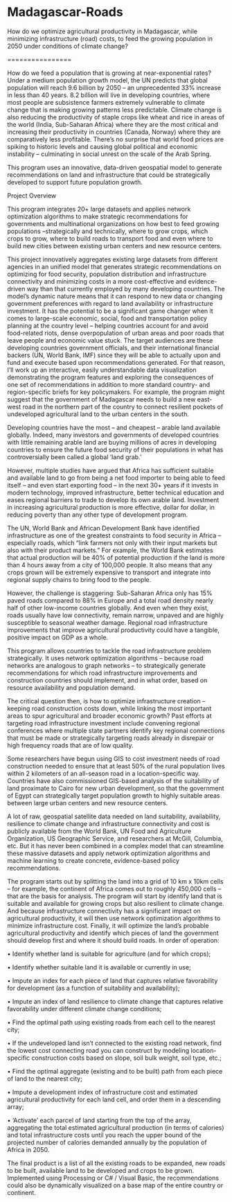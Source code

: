 Madagascar-Roads
================

How do we optimize agricultural productivity in Madagascar, while minimizing infrastructure (road) costs, to feed the growing population in 2050 under conditions of climate change?

================

How do we feed a population that is growing at near-exponential rates? Under a medium population growth model, the UN predicts that global population will reach 9.6 billion by 2050 – an unprecedented 33% increase in less than 40 years.  8.2 billion will live in developing countries, where most people are subsistence farmers extremely vulnerable to climate change that is making growing patterns less predictable.  Climate change is also reducing the productivity of staple crops like wheat and rice in areas of the world (India, Sub-Saharan Africa) where they are the most critical and increasing their productivity in countries (Canada, Norway) where they are comparatively less profitable.  There’s no surprise that world food prices are spiking to historic levels and causing global political and economic instability – culminating in social unrest on the scale of the Arab Spring. 

This program uses an innovative, data-driven geospatial model to generate recommendations on land and infrastructure that could be strategically developed to support future population growth.

Project Overview

This program integrates 20+ large datasets and applies network optimization algorithms to make strategic recommendations for governments and multinational organizations on how best to feed growing populations –strategically and technically, where to grow crops, which crops to grow, where to build roads to transport food and even where to build new cities between existing urban centers and new resource centers. 

This project innovatively aggregates existing large datasets from different agencies in an unified model that generates strategic recommendations on optimizing for food security, population distribution and infrastructure connectivity and minimizing costs in a more cost-effective and evidence-driven way than that currently employed by many developing countries. The model’s dynamic nature means that it can respond to new data or changing government preferences with regard to land availability or infrastructure investment. It has the potential to be a significant game changer when it comes to large-scale economic, social, food and transportation policy planning at the country level – helping countries account for and avoid food-related riots, dense overpopulation of urban areas and poor roads that leave people and economic value stuck. The target audiences are these developing countries government officials, and their international financial backers (UN, World Bank, IMF) since they will be able to actually upon and fund and execute based upon recommendations generated. For that reason, I’ll work up an interactive, easily understandable data visualization demonstrating the program features and exploring the consequences of one set of recommendations in addition to more standard country- and region-specific briefs for key policymakers. For example, the program might suggest that the government of Madagascar needs to build a new east-west road in the northern part of the country to connect resilient pockets of undeveloped agricultural land to the urban centers in the south.

Developing countries have the most – and cheapest – arable land available globally.  Indeed, many investors and governments of developed countries with little remaining arable land are buying millions of acres in developing countries to ensure the future food security of their populations in what has controversially been called a global ‘land grab.’   

However, multiple studies have argued that Africa has sufficient suitable and available land to go from being a net food importer to being able to feed itself – and even start exporting food – in the next 30+ years if it invests in modern technology, improved infrastructure, better technical education and eases regional barriers to trade to develop its own arable land.  Investment in increasing agricultural production is more effective, dollar for dollar, in reducing poverty than any other type of development program.  

The UN, World Bank and African Development Bank have identified infrastructure as one of the greatest constraints to food security in Africa – especially roads, which “link farmers not only with their input markets but also with their product markets.”  For example, the World Bank estimates that actual production will be 40% of potential production if the land is more than 4 hours away from a city of 100,000 people.  It also means that any crops grown will be extremely expensive to transport and integrate into regional supply chains to bring food to the people. 

However, the challenge is staggering: Sub-Saharan Africa only has 15% paved roads compared to 88% in Europe  and a total road density nearly half of other low-income countries globally.  And even when they exist, roads usually have low connectivity, remain narrow, unpaved and are highly susceptible to seasonal weather damage. Regional road infrastructure improvements that improve agricultural productivity could have a tangible, positive impact on GDP as a whole.  

This program allows countries to tackle the road infrastructure problem strategically. It uses network optimization algorithms – because road networks are analogous to graph networks – to strategically generate recommendations for which road infrastructure improvements and construction countries should implement, and in what order, based on resource availability and population demand.

The critical question then, is how to optimize infrastructure creation – keeping road construction costs down, while linking the most important areas to spur agricultural and broader economic growth? Past efforts at targeting road infrastructure investment include convening regional conferences where multiple state partners identify key regional connections that must be made or strategically targeting roads already in disrepair or high frequency roads that are of low quality.  

Some researchers have begun using GIS to cost investment needs of road construction needed to ensure that at least 50% of the rural population lives within 2 kilometers of an all-season road in a location-specific way.  Countries have also commissioned GIS-based analysis of the suitability of land proximate to Cairo for new urban development, so that the government of Egypt can strategically target population growth to highly suitable areas between large urban centers and new resource centers. 

A lot of raw, geospatial satellite data needed on land suitability, availability, resilience to climate change and infrastructure connectivity and cost is publicly available from the World Bank, UN Food and Agriculture Organization, US Geographic Service, and researchers at McGill, Columbia, etc. But it has never been combined in a complex model that can streamline these massive datasets and apply network optimization algorithms and machine learning to create concrete, evidence-based policy recommendations.

The program starts out by splitting the land into a grid of 10 km x 10km cells – for example, the continent of Africa comes out to roughly 450,000 cells – that are the basis for analysis. The program will start by identify land that is suitable and available for growing crops but also resilient to climate change. And because infrastructure connectivity has a significant impact on agricultural productivity, it will then use network optimization algorithms to minimize infrastructure cost. Finally, it will optimize the land’s probable agricultural productivity and identify which pieces of land the government should develop first and where it should build roads. In order of operation: 

•	Identify whether land is suitable for agriculture (and for which crops);

•	Identify whether suitable land it is available or currently in use;

•	Impute an index for each piece of land that captures relative favorability for development (as a function of suitability and availability);

•	Impute an index of land resilience to climate change that captures relative favorability under different climate change conditions; 

•	Find the optimal path using existing roads from each cell to the nearest city; 

•	If the undeveloped land isn’t connected to the existing road network, find the lowest cost connecting road you can construct by modeling location-specific construction costs based on slope, soil bulk weight, soil type, etc.;

•	Find the optimal aggregate (existing and to be built) path from each piece of land to the nearest city;

•	Impute a development index of infrastructure cost and estimated agricultural productivity for each land cell, and order them in a descending array;

•	‘Activate’ each parcel of land starting from the top of the array, aggregating the total estimated agricultural production (in terms of calories) and total infrastructure costs until you reach the upper bound of the projected number of calories demanded annually by the population of Africa in 2050.

The final product is a list of all the existing roads to be expanded, new roads to be built, available land to be developed and crops to be grown. Implemented using Processing or C# / Visual Basic, the recommendations could also be dynamically visualized on a base map of the entire country or continent.
